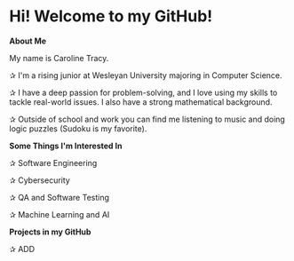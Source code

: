 # Hi! Welcome to my GitHub!

**About Me**

My name is Caroline Tracy. 

✰ I'm a rising junior at Wesleyan University majoring in Computer Science. 

✰ I have a deep passion for problem-solving, and I love using my skills to tackle real-world issues. I also have a strong mathematical background.

✰ Outside of school and work you can find me listening to music and doing logic puzzles (Sudoku is my favorite).


**Some Things I'm Interested In**

✰ Software Engineering

✰ Cybersecurity

✰ QA and Software Testing

✰ Machine Learning and AI


**Projects in my GitHub**

✰ ADD
